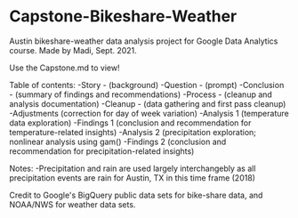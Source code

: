 # Capstone-Bikeshare-Weather
Austin bikeshare-weather data analysis project for Google Data Analytics course.
Made by Madi, Sept. 2021. 

Use the Capstone.md to view!

Table of contents:
  -Story      -   (background)
  -Question   -   (prompt)
  -Conclusion -   (summary of findings and recommendations)
  -Process    -   (cleanup and analysis documentation)
    -Cleanup  -   (data gathering and first pass cleanup)
    -Adjustments  (correction for day of week variation)
    -Analysis 1   (temperature data exploration)
    -Findings 1   (conclusion and recommendation for temperature-related insights)
    -Analysis 2   (precipitation exploration; nonlinear analysis using gam()
    -Findings 2   (conclusion and recommendation for precipitation-related insights)
  
 Notes:
  -Precipitation and rain are used largely interchangebly as all precipitation events are rain for Austin, TX in this time frame (2018)
  
 Credit to Google's BigQuery public data sets for bike-share data, and NOAA/NWS for weather data sets.
